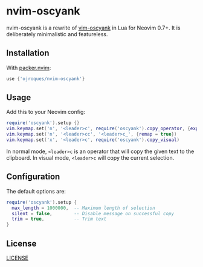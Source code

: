 # nvim-oscyank

nvim-oscyank is a rewrite of
[vim-oscyank](https://github.com/ojroques/vim-oscyank) in Lua for Neovim 0.7+.
It is deliberately minimalistic and featureless.

## Installation
With [packer.nvim](https://github.com/wbthomason/packer.nvim):
```lua
use {'ojroques/nvim-oscyank'}
```

## Usage
Add this to your Neovim config:
```lua
require('oscyank').setup {}
vim.keymap.set('n', '<leader>c', require('oscyank').copy_operator, {expr = true})
vim.keymap.set('n', '<leader>cc', '<leader>c_', {remap = true})
vim.keymap.set('x', '<leader>c', require('oscyank').copy_visual)
```

In normal mode, `<leader>c` is an operator that will copy the given text to the
clipboard. In visual mode, `<leader>c` will copy the current selection.

## Configuration
The default options are:
```lua
require('oscyank').setup {
  max_length = 1000000,  -- Maximum length of selection
  silent = false,        -- Disable message on successful copy
  trim = true,           -- Trim text
}
```

## License
[LICENSE](./LICENSE)
